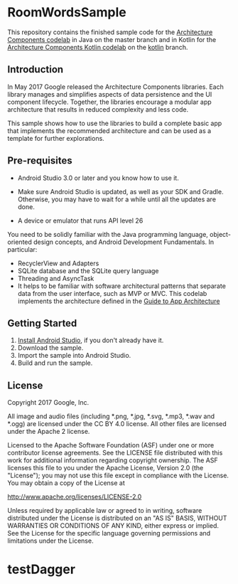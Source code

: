 RoomWordsSample
================

This repository contains the finished sample code for the
[Architecture Components codelab](https://codelabs.developers.google.com/codelabs/android-room-with-a-view/index.html?index=..%2F..%2Findex#0) in Java on the master branch and in Kotlin for the [Architecture Components Kotlin codelab](https://codelabs.developers.google.com/codelabs/android-room-with-a-view-kotlin) on the [kotlin](https://github.com/googlecodelabs/android-room-with-a-view/tree/kotlin) branch.

Introduction
------------

In May 2017 Google released the Architecture Components libraries.
Each library manages and simplifies aspects of data persistence and the
UI component lifecycle. Together, the libraries encourage a modular
app architecture that results in reduced complexity and less code.

This sample shows how to use the libraries to build
a complete basic app that implements the recommended architecture
and can be used as a template for further explorations.


Pre-requisites
--------------

* Android Studio 3.0 or later and you know how to use it.

* Make sure Android Studio is updated, as well as your SDK and Gradle.
Otherwise, you may have to wait for a while until all the updates are done.

* A device or emulator that runs API level 26

You need to be solidly familiar with the Java programming language,
object-oriented design concepts, and Android Development Fundamentals.
In particular:

* RecyclerView and Adapters
* SQLite database and the SQLite query language
* Threading and AsyncTask
* It helps to be familiar with software architectural patterns that separate
  data from the user interface, such as MVP or MVC. This codelab implements the
  architecture defined in the
  [Guide to App Architecture](
  https://developer.android.com/topic/libraries/architecture/guide.html)

Getting Started
---------------

1. [Install Android Studio](https://developer.android.com/studio/install.html),
if you don't already have it.
2. Download the sample.
2. Import the sample into Android Studio.
3. Build and run the sample.

License
-------

Copyright 2017 Google, Inc.

All image and audio files (including *.png, *.jpg, *.svg, *.mp3, *.wav
and *.ogg) are licensed under the CC BY 4.0 license. All other files are
licensed under the Apache 2 license.

Licensed to the Apache Software Foundation (ASF) under one or more contributor
license agreements.  See the LICENSE file distributed with this work for
additional information regarding copyright ownership.  The ASF licenses this
file to you under the Apache License, Version 2.0 (the "License"); you may not
use this file except in compliance with the License.  You may obtain a copy of
the License at

  http://www.apache.org/licenses/LICENSE-2.0

Unless required by applicable law or agreed to in writing, software
distributed under the License is distributed on an "AS IS" BASIS, WITHOUT
WARRANTIES OR CONDITIONS OF ANY KIND, either express or implied.  See the
License for the specific language governing permissions and limitations under
the License.
# testDagger
